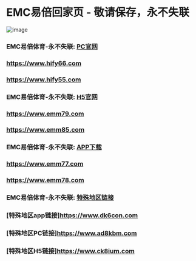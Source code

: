 # EMC易倍回家页 - 敬请保存，永不失联
![image](https://github.com/emc00123/emc00123/assets/161131716/7c9a2641-80ea-4bcf-9aa9-06c69f78449d)


### EMC易倍体育-永不失联:  [PC官网](https://www.jnsk10.com)
### <https://www.hify66.com>
### <https://www.hify55.com>
### EMC易倍体育-永不失联:  [H5官网](https://www.tx6dj.com)
### <https://www.emm79.com>
### <https://www.emm85.com>
### EMC易倍体育-永不失联:  [APP下载](https://cok017.com)
### <https://www.emm77.com>
### <https://www.emm78.com>
### EMC易倍体育-永不失联:  [特殊地区链接](https://www.ad8kbm.com)
### [特殊地区app链接]<https://www.dk6con.com>
### [特殊地区PC链接]<https://www.ad8kbm.com>
### [特殊地区H5链接]<https://www.ck8ium.com>
<!--
**emc10008/emc10008** is a ✨ _special_ ✨ repository because its `README.md` (this file) appears on your GitHub profile.

Here are some ideas to get you started:

- 🔭 I’m currently working on ...
- 🌱 I’m currently learning ...
- 👯 I’m looking to collaborate on ...
- 🤔 I’m looking for help with ...
- 💬 Ask me about ...
- 📫 How to reach me: ...
- 😄 Pronouns: ...
- ⚡ Fun fact: ...
-->
